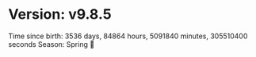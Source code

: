 # Version: v9.8.5
Time since birth: 3536 days, 84864 hours, 5091840 minutes, 305510400 seconds
Season: Spring 🌸
